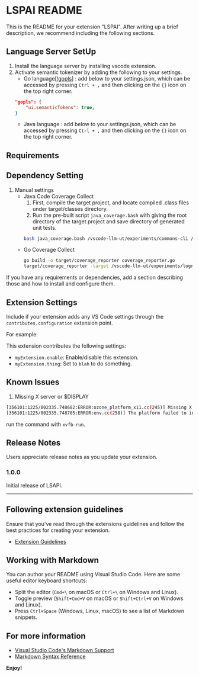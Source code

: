 # LSPAI README

This is the README for your extension "LSPAI". After writing up a brief description, we recommend including the following sections.

## Language Server SetUp

1. Install the language server by installing vscode extension.
2. Activate semantic tokenizer by adding the following to your settings.
   - Go language[[!gopls](https://github.com/golang/vscode-go/wiki/settings)] : add below to your settings.json, which can be accessed by pressing `Ctrl + ,` and then clicking on the `{}` icon on the top right corner.
	```json
    "gopls": {
		"ui.semanticTokens": true,
	}
    ```
    - Java language : add below to your settings.json, which can be accessed by pressing `Ctrl + ,` and then clicking on the `{}` icon on the top right corner.


## Requirements

## Dependency Setting

1. Manual settings
    - Java Code Coverage Collect
        1. First, compile the target project, and locate compiled .class files under target/classes directory.
        2. Run the pre-built script `java_coverage.bash` with giving the root directory of the target project and save directory of generated unit tests.
        ```bash
        bash java_coverage.bash /vscode-llm-ut/experiments/commons-cli /vscode-llm-ut/temp/results_12_22_2024__20_46_22/naive_gpt-4o-mini
        ```
    - Go Coverage Collect
        ```bash
        go build -o target/coverage_reporter coverage_reporter.go
        target/coverage_reporter -target /vscode-llm-ut/experiments/logrus -test /vscode-llm-ut/experiments/logrus/tests -report /vscode-llm-ut/experiments/logrus/reports/
        ```
If you have any requirements or dependencies, add a section describing those and how to install and configure them.

## Extension Settings

Include if your extension adds any VS Code settings through the `contributes.configuration` extension point.

For example:

This extension contributes the following settings:

* `myExtension.enable`: Enable/disable this extension.
* `myExtension.thing`: Set to `blah` to do something.

## Known Issues

1. Missing X server or $DISPLAY
```bash
[356101:1225/002335.748682:ERROR:ozone_platform_x11.cc(245)] Missing X server or $DISPLAY
[356101:1225/002335.748705:ERROR:env.cc(258)] The platform failed to initialize.  Exiting.
```
run the command with `xvfb-run`.


## Release Notes

Users appreciate release notes as you update your extension.

### 1.0.0

Initial release of LSAPI.

---

## Following extension guidelines

Ensure that you've read through the extensions guidelines and follow the best practices for creating your extension.

* [Extension Guidelines](https://code.visualstudio.com/api/references/extension-guidelines)

## Working with Markdown

You can author your README using Visual Studio Code. Here are some useful editor keyboard shortcuts:

* Split the editor (`Cmd+\` on macOS or `Ctrl+\` on Windows and Linux).
* Toggle preview (`Shift+Cmd+V` on macOS or `Shift+Ctrl+V` on Windows and Linux).
* Press `Ctrl+Space` (Windows, Linux, macOS) to see a list of Markdown snippets.

## For more information

* [Visual Studio Code's Markdown Support](http://code.visualstudio.com/docs/languages/markdown)
* [Markdown Syntax Reference](https://help.github.com/articles/markdown-basics/)

**Enjoy!**

